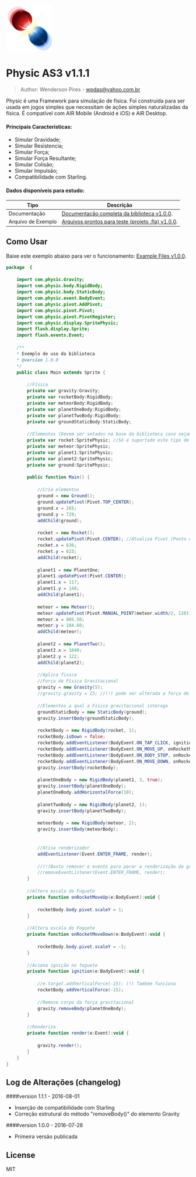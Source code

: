 ![alt tag](https://github.com/Wpdas/Physic_AS3/blob/master/docs/billard-gl.png)
# Physic AS3 v1.1.1
>Author: Wenderson Pires - wpdas@yahoo.com.br

Physic é uma Framework para simulação de física. Foi construída para ser usada em jogos simples que necessitam de ações simples naturalizadas da física.
É compatível com AIR Mobile (Android e iOS) e AIR Desktop.

#### Principais Características:

- Simular Gravidade;
- Simular Resistencia;
- Simular Força;
- Simular Força Resultante;
- Simular Colisão;
- Simular Impulsão;
- Compatibilidade com Starling.

#### Dados disponíveis para estudo:
| Tipo | Descrição |
| --- | --- |
| Documentação | [Documentação completa da biblioteca v1.0.0](https://rawgit.com/Wpdas/Physic_AS3/master/docs/index.html). |
| Arquivo de Exemplo | [Arquivos prontos para teste (projeto .fla) v1.0.0](https://github.com/Wpdas/Physic_AS3/tree/master/example). |

## Como Usar
Baixe este exemplo abaixo para ver o funcionamento: [Example Files v1.0.0](https://github.com/Wpdas/Physic_AS3/tree/master/example).

```actionscript
package  {
	
	import com.physic.Gravity;
	import com.physic.body.RigidBody;
	import com.physic.body.StaticBody;
	import com.physic.event.BodyEvent;
	import com.physic.pivot.AddPivot;
	import com.physic.pivot.Pivot;
	import com.physic.pivot.PivotRegister;
	import com.physic.display.SpritePhysic;
	import flash.display.Sprite;
	import flash.events.Event;
	
	/**
	* Exemplo de uso da biblioteca
	* @version 1.0.0
	*/
	public class Main extends Sprite {
		
		//Física
		private var gravity:Gravity;
		private var rocketBody:RigidBody;
		private var meteorBody:RigidBody;
		private var planetOneBody:RigidBody;
		private var planetTwoBody:RigidBody;
		private var groundStaticBody:StaticBody;
		
		//Elementos (Devem ser setados na base da biblioteca caso sejam instanciadas lá)
		private var rocket:SpritePhysic; //Só é suportado este tipo de objeto (necessário para tratar Pivot, ponto de registro do objeto)
		private var meteor:SpritePhysic;
		private var planet1:SpritePhysic;
		private var planet2:SpritePhysic;
		private var ground:SpritePhysic;
		
		public function Main() {
			
			//Cria elementos
			ground = new Ground();
			ground.updatePivot(Pivot.TOP_CENTER);
			ground.x = 265;
			ground.y = 729;
			addChild(ground);
			
			rocket = new Rocket();
			rocket.updatePivot(Pivot.CENTER); //Atualiza Pivot (Ponto de registro do objeto)
			rocket.x = 636;
			rocket.y = 623;
			addChild(rocket);
			
			planet1 = new PlanetOne;
			planet1.updatePivot(Pivot.CENTER);
			planet1.x = 117;
			planet1.y = 148;
			addChild(planet1);
			
			meteor = new Meteor();
			meteor.updatePivot(Pivot.MANUAL_POINT(meteor.width/2, 120));
			meteor.x = 905.50;
			meteor.y = 184.60;
			addChild(meteor);
			
			planet2 = new PlanetTwo();
			planet2.x = 1040;
			planet2.y = 122;
			addChild(planet2);
			
			//Aplica fisica
			//Força da Física Gravitacional
			gravity = new Gravity(5);
			//gravity.gravity = 15; //(!) pode ser alterada a força de atração gravitacional
			
			//Elementos a qual a Física gravitacional interage
			groundStaticBody = new StaticBody(ground);
			gravity.insertBody(groundStaticBody);
			
			rocketBody = new RigidBody(rocket, 1);
			rocketBody.isDown = false;
			rocketBody.addEventListener(BodyEvent.ON_TAP_CLICK, ignition); //Aciona ignicao no foguete
			rocketBody.addEventListener(BodyEvent.ON_MOVE_UP, onRocketMoveUp);
			rocketBody.addEventListener(BodyEvent.ON_BODY_STOP, onRocketMoveUp);
			rocketBody.addEventListener(BodyEvent.ON_MOVE_DOWN, onRocketMoveDown);
			gravity.insertBody(rocketBody);
			
			planetOneBody = new RigidBody(planet1, 3, true);
			gravity.insertBody(planetOneBody);
			planetOneBody.addHorizontalForce(10);
			
			planetTwoBody = new RigidBody(planet2, 1);
			gravity.insertBody(planetTwoBody);
			
			meteorBody = new RigidBody(meteor, 2);
			gravity.insertBody(meteorBody);
			
			
			//Ativa renderizador
			addEventListener(Event.ENTER_FRAME, render);
			
			//(!)Basta remover o evento para parar a renderização da gravidade
			//removeEventListener(Event.ENTER_FRAME, render);
		}

		//Altera escala do Foguete
		private function onRocketMoveUp(e:BodyEvent):void {
			
			rocketBody.body.pivot.scaleY = 1;
		}
		
		//Altera escala do Foguete
		private function onRocketMoveDown(e:BodyEvent):void {
			
			rocketBody.body.pivot.scaleY = -1;
		}
		
		//Aciona ignição no foguete
		private function ignition(e:BodyEvent):void {
			
			//e.target.addVerticalForce(-15); (!) Também funciona
			rocketBody.addVerticalForce(-15);
			
			//Remove corpo da força gravitacional
			gravity.removeBody(planetOneBody);
		}
		
		//Renderiza
		private function render(e:Event):void {
			
			gravity.render();
		}
	}
}

```

Log de Alterações (changelog)
-----

####version 1.1.1 - 2016-08-01
- Inserção de compatibilidade com Starling
- Correção estrutural do método "removeBody()" do elemento Gravity

####version 1.0.0 - 2016-07-28
- Primeira versão publicada


License
----

MIT
